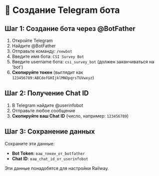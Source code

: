 # 🤖 Создание Telegram бота

## Шаг 1: Создание бота через @BotFather

1. Откройте Telegram
2. Найдите @BotFather
3. Отправьте команду: `/newbot`
4. Введите имя бота: `CSI Survey Bot`
5. Введите username бота: `csi_survey_bot` (должен заканчиваться на 'bot')
6. **Скопируйте токен** (выглядит как `123456789:ABCdefGHIjklMNOpqrsTUVwxyz`)

## Шаг 2: Получение Chat ID

1. В Telegram найдите @userinfobot
2. Отправьте любое сообщение
3. **Скопируйте ваш Chat ID** (число, например: `123456789`)

## Шаг 3: Сохранение данных

Сохраните эти данные:
- **Bot Token**: `ваш_токен_от_botfather`
- **Chat ID**: `ваш_chat_id_от_userinfobot`

Эти данные понадобятся для настройки Railway.
